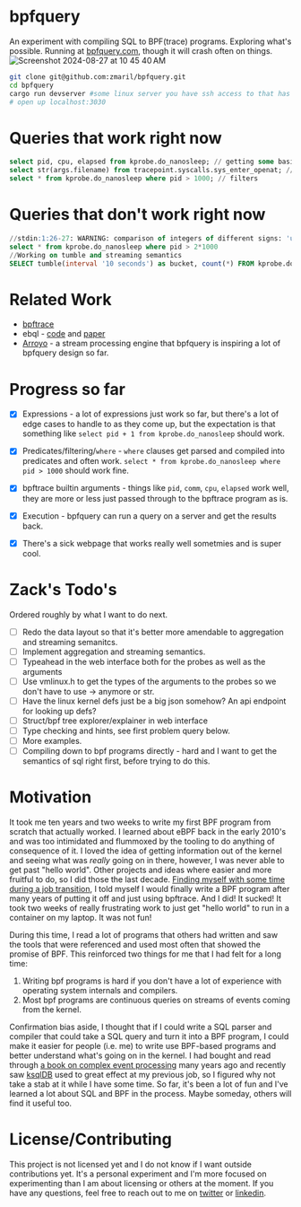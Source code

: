 # bpfquery

An experiment with compiling SQL to BPF(trace) programs. Exploring what's possible. Running at [bpfquery.com](https://bpfquery.com/), though it will crash often on things.
![Screenshot 2024-08-27 at 10 45 40 AM](https://github.com/user-attachments/assets/e5f79b54-d8f0-4511-901c-525052e4e2ad)

```bash
git clone git@github.com:zmaril/bpfquery.git
cd bpfquery
cargo run devserver #some linux server you have ssh access to that has bpftrace installed on it 
# open up localhost:3030
```

# Queries that work right now 
```sql
select pid, cpu, elapsed from kprobe.do_nanosleep; // getting some basic info from a kprobe
select str(args.filename) from tracepoint.syscalls.sys_enter_openat; //get the filename from a tracepoint
select * from kprobe.do_nanosleep where pid > 1000; // filters 
```

# Queries that don't work right now 
```sql
//stdin:1:26-27: WARNING: comparison of integers of different signs: 'unsigned int64' and 'int64' can lead to undefined behavior
select * from kprobe.do_nanosleep where pid > 2*1000
//Working on tumble and streaming semantics
SELECT tumble(interval '10 seconds') as bucket, count(*) FROM kprobe.do_nanosleep GROUP BY bucket;
```

# Related Work

* [bpftrace](https://github.com/bpftrace/bpftrace)
* ebql - [code](https://github.com/ringtack/ebql) and [paper](https://etos.cs.brown.edu/publications/theses/rtang-honors.pdf)
* [Arroyo](https://arroyo.dev/) - a stream processing engine that bpfquery is inspiring a lot of bpfquery design so far.

# Progress so far 

* [x] Expressions - a lot of expressions just work so far, but there's a lot of edge cases to handle to as they come up, but the expectation is that something like `select pid + 1 from kprobe.do_nanosleep` should work.
* [x] Predicates/filtering/`where` - `where` clauses get parsed and compiled into predicates and often work. `select * from kprobe.do_nanosleep where pid > 1000` should work fine.
* [x] bpftrace builtin arguments - things like `pid`, `comm`, `cpu`, `elapsed` work well, they are more or less just passed through to the bpftrace program as is. 
* [x] Execution - bpfquery can run a query on a server and get the results back.
* [x] There's a sick webpage that works really well sometmies and is super cool. 


# Zack's Todo's 
Ordered roughly by what I want to do next.

* [ ] Redo the data layout so that it's better more amendable to aggregation and streaming semanitcs. 
* [ ] Implement aggregation and streaming semantics.
* [ ] Typeahead in the web interface both for the probes as well as the arguments 
* [ ] Use vmlinux.h to get the types of the arguments to the probes so we don't have to use -> anymore or str.  
* [ ] Have the linux kernel defs just be a big json somehow? An api endpoint for looking up defs? 
* [ ] Struct/bpf tree explorer/explainer in web interface 
* [ ] Type checking and hints, see first problem query below. 
* [ ] More examples.
* [ ] Compiling down to bpf programs directly - hard and I want to get the semantics of sql right first, before trying to do this.

# Motivation

It took me ten years and two weeks to write my first BPF program from scratch that actually worked. I learned about eBPF back in the early 2010's and was too intimidated and flummoxed by the tooling to do anything of consequence of it. I loved the idea of getting information out of the kernel and seeing what was _really_ going on in there, however, I was never able to get past "hello world". Other projects and ideas where easier and more fruitful to do, so I did those the last decade. [Finding myself with some time during a job transition](https://www.linkedin.com/in/zack-maril/), I told myself I would finally write a BPF program after many years of putting it off and just using bpftrace. And I did! It sucked! It took two weeks of really frustrating work to just get "hello world" to run in a container on my laptop. It was not fun! 

During this time, I read a lot of programs that others had written and saw the tools that were referenced and used most often that showed the promise of BPF. This reinforced two things for me that I had felt for a long time:

1. Writing bpf programs is hard if you don't have a lot of experience with operating system internals and compilers.
2. Most bpf programs are continuous queries on streams of events coming from the kernel.

Confirmation bias aside, I thought that if I could write a SQL parser and compiler that could take a SQL query and turn it into a BPF program, I could make it easier for people (i.e. me) to write use BPF-based programs and better understand what's going on in the kernel. I had bought and read through [a book on complex event processing](https://www.amazon.com/Power-Events-Introduction-Processing-Distributed/dp/0201727897) many years ago and recently saw [ksqlDB](https://ksqldb.io/) used to great effect at my previous job, so I figured why not take a stab at it while I have some time. So far, it's been a lot of fun and I've learned a lot about SQL and BPF in the process. Maybe someday, others will find it useful too.


# License/Contributing

This project is not licensed yet and I do not know if I want outside contributions yet. It's a personal experiment and I'm more focused on experimenting than I am about licensing or others at the moment. If you have any questions, feel free to reach out to me on [twitter](https://twitter.com/zackmaril) or [linkedin](https://www.linkedin.com/in/zack-maril/).
